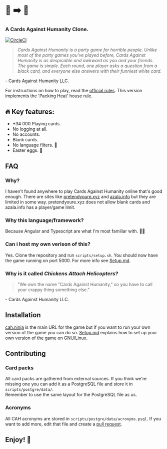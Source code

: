 # :chicken: :arrow_right: :helicopter:
### A Cards Against Humanity Clone.
[![CircleCI](https://circleci.com/gh/olback/cah.svg?style=svg)](https://circleci.com/gh/olback/cah)
> _Cards Against Humanity is a party game for horrible people. Unlike most of the party games you've played before, Cards Against Humanity is as despicable and awkward as you and your friends._
> _The game is simple. Each round, one player asks a question from a black card, and everyone else answers with their funniest white card._

\- Cards Against Humanity LLC.

For instructions on how to play, read the [official rules](https://s3.amazonaws.com/cah/CAH_Rules.pdf).
This version implements the 'Packing Heat' house rule.

## :fire: Key features:

-   +34 000 Playing cards.
-   No logging at all.
-   No accounts.
-   Blank cards.
-   No language filters. :underage:
-   Easter eggs. :egg:

## FAQ

### Why?

I haven't found anywhere to play Cards Against Humanity online that's good enough. There are sites like [pretendyoure.xyz](https://pretendyoure.xyz/zy/) and [azala.info](https://azala.info/static/index.html) but they are limited in some way. pretendyoure.xyz does not allow blank cards and azala.info has a player/game limit.

### Why this language/framework?

Because Angular and Typescript are what I'm most familiar with. :man_shrugging:

### Can i host my own verison of this?

Yes. Clone the repository and run `scripts/setup.sh`.
You should now have the game running on port 5000. For more info see [Setup.md](Setup.md).

### Why is it called _Chickens Attach Helicopters_?

> "We own the name "Cards Against Humanity," so you have to call your crappy thing something else."

\- Cards Against Humanity LLC.

## Installation

[cah.ninja](https://cah.ninja/) is the main URL for the game but if you want to run your own version of the game you can do so.
[Setup.md](Setup.md) explains how to set up your own version of the game on GNU/Linux.

## Contributing

### Card packs

All card packs are gathered from external sources.
If you think we're missing one you can add it as a PostgreSQL file and store it in `scripts/postgre/data/`.  
Remember to use the same layout for the PostgreSQL file as us.

### Acronyms

All CAH acronyms are stored in `scripts/postgre/data/acronyms.psql`.
If you want to add more, edit that file and create a [pull request](https://github.com/olback/cah/pulls).

## Enjoy! :tada:
